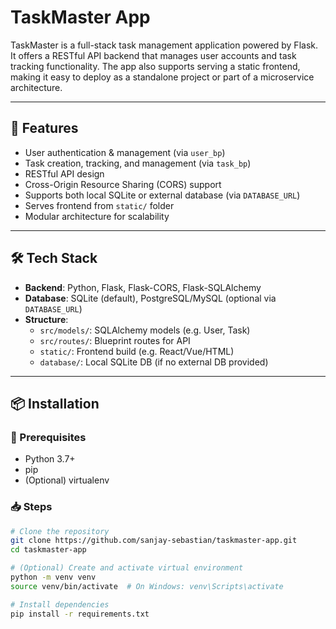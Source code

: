 # TaskMaster App

TaskMaster is a full-stack task management application powered by Flask. It offers a RESTful API backend that manages user accounts and task tracking functionality. The app also supports serving a static frontend, making it easy to deploy as a standalone project or part of a microservice architecture.

---

## 🚀 Features

- User authentication & management (via `user_bp`)
- Task creation, tracking, and management (via `task_bp`)
- RESTful API design
- Cross-Origin Resource Sharing (CORS) support
- Supports both local SQLite or external database (via `DATABASE_URL`)
- Serves frontend from `static/` folder
- Modular architecture for scalability

---

## 🛠️ Tech Stack

- **Backend**: Python, Flask, Flask-CORS, Flask-SQLAlchemy
- **Database**: SQLite (default), PostgreSQL/MySQL (optional via `DATABASE_URL`)
- **Structure**:
  - `src/models/`: SQLAlchemy models (e.g. User, Task)
  - `src/routes/`: Blueprint routes for API
  - `static/`: Frontend build (e.g. React/Vue/HTML)
  - `database/`: Local SQLite DB (if no external DB provided)

---

## 📦 Installation

### 🔧 Prerequisites
- Python 3.7+
- pip
- (Optional) virtualenv

### 📥 Steps

```bash
# Clone the repository
git clone https://github.com/sanjay-sebastian/taskmaster-app.git
cd taskmaster-app

# (Optional) Create and activate virtual environment
python -m venv venv
source venv/bin/activate  # On Windows: venv\Scripts\activate

# Install dependencies
pip install -r requirements.txt
